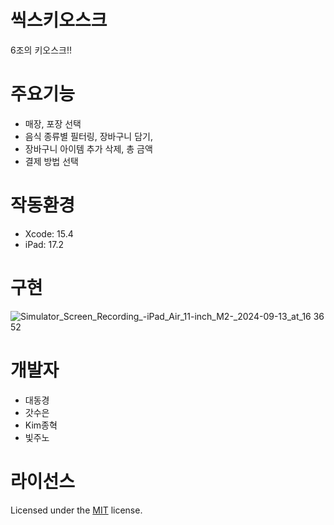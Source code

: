 # 씩스키오스크
6조의 키오스크!!

# 주요기능
- 매장, 포장 선택
- 음식 종류별 필터링, 장바구니 담기,
- 장바구니 아이템 추가 삭제, 총 금액
- 결제 방법 선택

# 작동환경
- Xcode: 15.4
- iPad: 17.2

# 구현 

![Simulator_Screen_Recording_-_iPad_Air_11-inch_M2_-_2024-09-13_at_16 36 52](https://github.com/user-attachments/assets/e530f8a3-c224-4344-9b2c-c9ef9e6ef9bc)


# 개발자
- 대동경
- 갓수은
- Kim종혁
- 빛주노


# 라이선스
Licensed under the [MIT](LICENSE) license.
